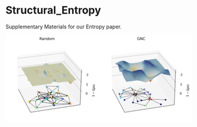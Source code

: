 # Structural_Entropy

 Supplementary Materials for our Entropy paper.

![Screenshot](./Landscape_Random_GNC.png)
